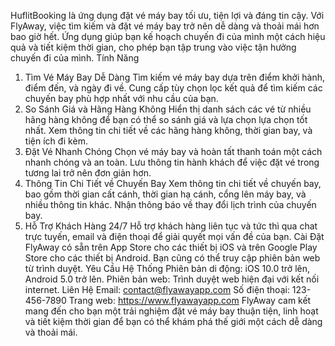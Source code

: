 HuflitBooking là ứng dụng đặt vé máy bay tối ưu, tiện lợi và đáng tin cậy. Với FlyAway, việc tìm kiếm và đặt vé máy bay trở nên dễ dàng và thoải mái hơn bao giờ hết. Ứng dụng giúp bạn kế hoạch chuyến đi của mình một cách hiệu quả và tiết kiệm thời gian, cho phép bạn tập trung vào việc tận hưởng chuyến đi của mình.
Tính Năng
1. Tìm Vé Máy Bay Dễ Dàng
Tìm kiếm vé máy bay dựa trên điểm khởi hành, điểm đến, và ngày đi về.
Cung cấp tùy chọn lọc kết quả để tìm kiếm các chuyến bay phù hợp nhất với nhu cầu của bạn.
2. So Sánh Giá và Hãng Hàng Không
Hiển thị danh sách các vé từ nhiều hãng hàng không để bạn có thể so sánh giá và lựa chọn lựa chọn tốt nhất.
Xem thông tin chi tiết về các hãng hàng không, thời gian bay, và tiện ích đi kèm.
3. Đặt Vé Nhanh Chóng
Chọn vé máy bay và hoàn tất thanh toán một cách nhanh chóng và an toàn.
Lưu thông tin hành khách để việc đặt vé trong tương lai trở nên đơn giản hơn.
4. Thông Tin Chi Tiết về Chuyến Bay
Xem thông tin chi tiết về chuyến bay, bao gồm thời gian cất cánh, thời gian hạ cánh, cổng lên máy bay, và nhiều thông tin khác.
Nhận thông báo về thay đổi lịch trình của chuyến bay.
5. Hỗ Trợ Khách Hàng 24/7
Hỗ trợ khách hàng liên tục và tức thì qua chat trực tuyến, email và điện thoại để giải quyết mọi vấn đề của bạn.
Cài Đặt
FlyAway có sẵn trên App Store cho các thiết bị iOS và trên Google Play Store cho các thiết bị Android. Bạn cũng có thể truy cập phiên bản web từ trình duyệt.
Yêu Cầu Hệ Thống
Phiên bản di động: iOS 10.0 trở lên, Android 5.0 trở lên.
Phiên bản web: Trình duyệt web hiện đại với kết nối internet.
Liên Hệ
Email: contact@flyawayapp.com
Số điện thoại: 123-456-7890
Trang web: https://www.flyawayapp.com
FlyAway cam kết mang đến cho bạn một trải nghiệm đặt vé máy bay thuận tiện, linh hoạt và tiết kiệm thời gian để bạn có thể khám phá thế giới một cách dễ dàng và thoải mái.
